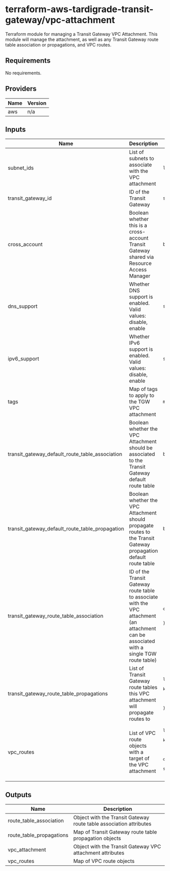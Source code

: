 # terraform-aws-tardigrade-transit-gateway/vpc-attachment

Terraform module for managing a Transit Gateway VPC Attachment. This module will manage the attachment,
as well as any Transit Gateway route table association or propagations, and VPC routes.

<!-- BEGIN TFDOCS -->
## Requirements

No requirements.

## Providers

| Name | Version |
|------|---------|
| aws | n/a |

## Inputs

| Name | Description | Type | Default | Required |
|------|-------------|------|---------|:--------:|
| subnet\_ids | List of subnets to associate with the VPC attachment | `list(string)` | n/a | yes |
| transit\_gateway\_id | ID of the Transit Gateway | `string` | n/a | yes |
| cross\_account | Boolean whether this is a cross-account Transit Gateway shared via Resource Access Manager | `bool` | `false` | no |
| dns\_support | Whether DNS support is enabled. Valid values: disable, enable | `string` | `"enable"` | no |
| ipv6\_support | Whether IPv6 support is enabled. Valid values: disable, enable | `string` | `"disable"` | no |
| tags | Map of tags to apply to the TGW VPC attachment | `map(string)` | `{}` | no |
| transit\_gateway\_default\_route\_table\_association | Boolean whether the VPC Attachment should be associated to the Transit Gateway default route table | `bool` | `true` | no |
| transit\_gateway\_default\_route\_table\_propagation | Boolean whether the VPC Attachment should propagate routes to the Transit Gateway propagation default route table | `bool` | `true` | no |
| transit\_gateway\_route\_table\_association | ID of the Transit Gateway route table to associate with the VPC attachment (an attachment can be associated with a single TGW route table) | <pre>object({<br>    transit_gateway_route_table_id = string<br>  })</pre> | `null` | no |
| transit\_gateway\_route\_table\_propagations | List of Transit Gateway route tables this VPC attachment will propagate routes to | <pre>list(object({<br>    # `name` is used as for_each key<br>    name                           = string<br>    transit_gateway_route_table_id = string<br>  }))</pre> | `[]` | no |
| vpc\_routes | List of VPC route objects with a target of the VPC attachment | <pre>list(object({<br>    # `name` is used as for_each key<br>    name                        = string<br>    route_table_id              = string<br>    destination_cidr_block      = string<br>    destination_ipv6_cidr_block = string<br>  }))</pre> | `[]` | no |

## Outputs

| Name | Description |
|------|-------------|
| route\_table\_association | Object with the Transit Gateway route table association attributes |
| route\_table\_propagations | Map of Transit Gateway route table propagation objects |
| vpc\_attachment | Object with the Transit Gateway VPC attachment attributes |
| vpc\_routes | Map of VPC route objects |

<!-- END TFDOCS -->
